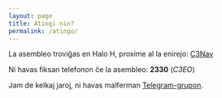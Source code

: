 ```yaml
---
layout: page
title: Atingi nin?
permalink: /atingo/
---
```


La asembleo troviĝas en Halo H, proxime al la enirejo: [C3Nav](https://37c3.c3nav.de/l/esperanto/@0,165.08,116.83,5)

Ni havas fiksan telefonon ĉe la asembleo: **2330** (*C3EO*)

Jam de kelkaj jaroj, ni havas malferman [Telegram-grupon](https://t.me/joinchat/Bks47Ua7T2Ze4jZsVZ5BNw).
